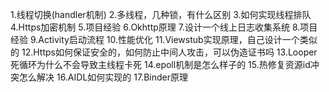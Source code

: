 1.线程切换(handler机制)
2.多线程，几种锁，有什么区别
3.如何实现线程排队
4.Https加密机制
5.项目经验
6.Okhttp原理
7.设计一个线上日志收集系统
8.项目经验
9.Activity启动流程
10.性能优化
11.Viewstub实现原理，自己设计一个类似的
12.Https如何保证安全的，如何防止中间人攻击，可以伪造证书吗
13.Looper死循环为什么不会导致主线程卡死
14.epoll机制是怎么样子的
15.热修复资源id冲突怎么解决
16.AIDL如何实现的
17.Binder原理